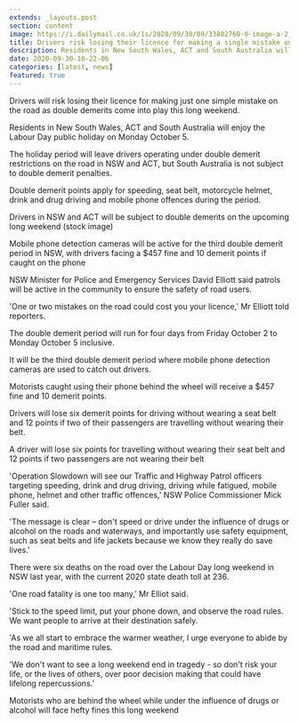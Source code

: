 ```yaml
---
extends: _layouts.post
section: content
image: https://i.dailymail.co.uk/1s/2020/09/30/09/33802760-0-image-a-2_1601453139331.jpg 
title: Drivers risk losing their licence for making a single mistake on the road this weekend 
description: Residents in New South Wales, ACT and South Australia will enjoy a long weekend this week with the Labour Day public holiday slated on Monday October 5. 
date: 2020-09-30-10-22-06 
categories: [latest, news] 
featured: true 
--- 
```

Drivers will risk losing their licence for making just one simple mistake on the road as double demerits come into play this long weekend.

Residents in New South Wales, ACT and South Australia will enjoy the Labour Day public holiday on Monday October 5.

The holiday period will leave drivers operating under double demerit restrictions on the road in NSW and ACT, but South Australia is not subject to double demerit penalties.

Double demerit points apply for speeding, seat belt, motorcycle helmet, drink and drug driving and mobile phone offences during the period.

Drivers in NSW and ACT will be subject to double demerits on the upcoming long weekend (stock image)

Mobile phone detection cameras will be active for the third double demerit period in NSW, with drivers facing a $457 fine and 10 demerit points if caught on the phone

NSW Minister for Police and Emergency Services David Elliott said patrols will be active in the community to ensure the safety of road users.

'One or two mistakes on the road could cost you your licence,' Mr Elliott told reporters. 

The double demerit period will run for four days from Friday October 2 to Monday October 5 inclusive.

It will be the third double demerit period where mobile phone detection cameras are used to catch out drivers.

Motorists caught using their phone behind the wheel will receive a $457 fine and 10 demerit points.

Drivers will lose six demerit points for driving without wearing a seat belt and 12 points if two of their passengers are travelling without wearing their belt.

A driver will lose six points for travelling without wearing their seat belt and 12 points if two passengers are not wearing their belt

'Operation Slowdown will see our Traffic and Highway Patrol officers targeting speeding, drink and drug driving, driving while fatigued, mobile phone, helmet and other traffic offences,' NSW Police Commissioner Mick Fuller said.

'The message is clear – don't speed or drive under the influence of drugs or alcohol on the roads and waterways, and importantly use safety equipment, such as seat belts and life jackets because we know they really do save lives.'

There were six deaths on the road over the Labour Day long weekend in NSW last year, with the current 2020 state death toll at 236. 

'One road fatality is one too many,' Mr Elliot said.

'Stick to the speed limit, put your phone down, and observe the road rules. We want people to arrive at their destination safely.

'As we all start to embrace the warmer weather, I urge everyone to abide by the road and maritime rules.

'We don't want to see a long weekend end in tragedy - so don't risk your life, or the lives of others, over poor decision making that could have lifelong repercussions.' 

Motorists who are behind the wheel while under the influence of drugs or alcohol will face hefty fines this long weekend

